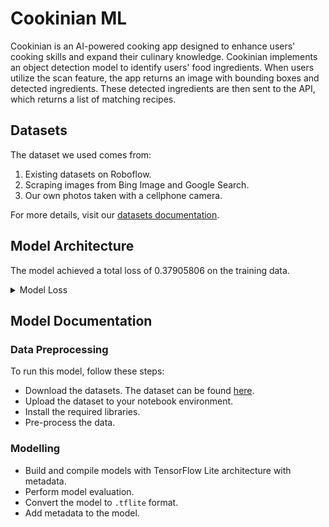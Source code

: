 # Cookinian ML

Cookinian is an AI-powered cooking app designed to enhance users' cooking skills and expand their culinary knowledge. Cookinian implements an object detection model to identify users' food ingredients. When users utilize the scan feature, the app returns an image with bounding boxes and detected ingredients. These detected ingredients are then sent to the API, which returns a list of matching recipes.

## Datasets

The dataset we used comes from:

1. Existing datasets on Roboflow.
2. Scraping images from Bing Image and Google Search.
3. Our own photos taken with a cellphone camera.

For more details, visit our [datasets documentation](https://github.com/Cookinian-App/machine-learning/tree/main/dataset/readme.md).

## Model Architecture

The model achieved a total loss of 0.37905806 on the training data.

<details>
<summary>Model Loss</summary>

<!-- ![model-loss](https://drive.google.com/file/d/1y-AL6S6Itl-8gttA0v2UeWYyJa41a3G9/view?usp=sharing)
![model-loss](https://drive.google.com/file/d/1iht-Sr-9bMuIvB1TaodGOLtMzi3roxdR/view?usp=sharing) -->

</details>

## Model Documentation

### Data Preprocessing

To run this model, follow these steps:

- Download the datasets. The dataset can be found [here](https://github.com/Cookinian-App/machine-learning/tree/main/dataset/readme.md).
- Upload the dataset to your notebook environment.
- Install the required libraries.
- Pre-process the data.

### Modelling

- Build and compile models with TensorFlow Lite architecture with metadata.
- Perform model evaluation.
- Convert the model to `.tflite` format.
- Add metadata to the model.
